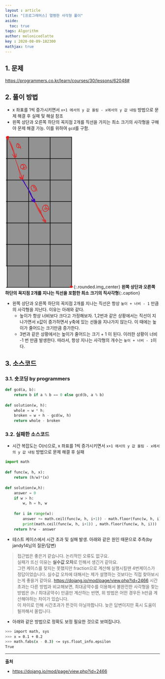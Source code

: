 ```yaml
---
layout : article
title: "[프로그래머스] 멀쩡한 사각형 풀이"
aside:
  toc: true
tags: Algorithm 
author: melonicedlatte  
key : 2020-08-09-182300
mathjax: true
---  
```


## 1. 문제

https://programmers.co.kr/learn/courses/30/lessons/62048#

## 2. 풀이 방법
- x 좌표를 1씩 증가시키면서 `x+1 에서의 y 값 올림 - x에서의 y 값 내림` 방법으로 문제 해결 후 실패 및 해설 참조
- 왼쪽 상단과 오른쪽 하단의 꼭지점 2개를 직선을 가지는 최소 크기의 사각형을 구해야 문제 해결 가능. 이를 위하여 `gcd`를 구함.

![image](/assets/images/202008/rectangle.png){:.rounded.img_center}
**왼쪽 상단과 오른쪽 하단의 꼭지점 2개를 지나는 직선을 포함한 최소 크기의 직사각형**{:.caption}

- 왼쪽 상단과 오른쪽 하단의 꼭지점 2개를 지나는 직선은 항상 `높이 + 너비 - 1` 만큼의 사각형을 지난다. 이유는 아래와 같다. 
  - 높이가 항상 너비보다 크다고 가정해보자. 1,2번과 같은 상황에서는 직선이 지나가면서 x값이 증가하면서 y축에 있는 선들을 지나가지 않는다. 이 때에는 높이가 줄어드는 크기만큼 증가한다.
  - 3번과 같은 상황에서는 높이가 줄어드는 크기 + 1 이 된다. 이러한 상황이 너비 -1 번 만큼 발생한다. 따라서, 항상 지나는 사각형의 개수는 `높이 + 너비 - 1`이다. 

 
## 3. 소스코드

### 3.1. 숏코딩 by programmers

~~~python
def gcd(a, b):
    return b if a % b == 0 else gcd(b, a % b)

def solution(w, h):
    whole = w * h;
    broken = w + h - gcd(w, h)
    return whole - broken
~~~

### 3.2. 실패한 소스코드

- 시간 복잡도는 O(n)으로, x 좌표를 1씩 증가시키면서 `x+1 에서의 y 값 올림 - x에서의 y 값 내림` 방법으로 문제 해결 후 실패

~~~python
import math 

def func(w, h, x):
    return (h/w)*(x)

def solution(w,h):
    answer = 0 
    if w > h:
        w, h = h, w
    
    for i in range(w):
        answer += math.ceil(func(w, h, i+1)) - math.floor(func(w, h, i))
        print(math.ceil(func(w, h, i+1)) , math.floor(func(w, h, i)))
    return h*w - answer
~~~

- 테스트 케이스에서 시간 초과 및 실패 발생. 아래와 같은 원인 때문으로 추측(by jandy14님의 질문/답변)

> 접근법은 좋은거 같습니다. 논리적인 오류도 없구요.  
실패가 뜨신 이유는 **실수값 오차**로 인해서 생긴거 같아요.  
그런 케이스를 찾지는 못했지만 fraction으로 계산해 실행시킬땐 4번케이스가 정답이었습니다.
실수값 오차에 대해서는 제가 설명하는 것보다는 직접 찾아보시는게 좋을거 같아요.
https://dojang.io/mod/page/view.php?id=2466
시간초과는 다른 방법과 비교해보면, 최대공약수를 이용해서 불완전한 사각형을 찾는 방법은 (h / 최대공약수) 만큼만 계산하는 반면, 위 방법은 어떤 경우든 h만큼 계산해야하는 차이가 있습니다.  
이 차이로 인해 시간초과가 뜬것이 아닐까합니다. 늦은 답변이지만 혹시 도움이 될까해서 올립니다.

- 아래와 같은 방법으로 정확도 보정 필요한 것으로 보여집니다.

~~~bash
>>> import math, sys
>>> x = 0.1 + 0.2
>>> math.fabs(x - 0.3) <= sys.float_info.epsilon
True
~~~

---

**출처**

- https://dojang.io/mod/page/view.php?id=2466